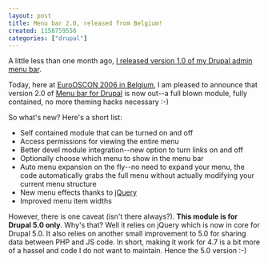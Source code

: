 ```yaml
--- 
layout: post
title: Menu bar 2.0, released from Belgium!
created: 1158759556
categories: ["drupal"]
---
```

A little less than one month ago, <a href="http://tedserbinski.com/drupal/drupal-admin-menu-bar-released/">I released version 1.0 of my Drupal admin menu bar</a>. 

Today, here at <a href="http://conferences.oreillynet.com/euos2006/">EuroOSCON 2006 in Belgium</a>, I am pleased to announce that version 2.0  of <a href="http://drupal.org/project/menu_bar">Menu bar for Drupal</a> is now out--a full blown module, fully contained, no more theming hacks necessary :-)

So what's new? Here's a short list:

<ul>
<li>Self contained module that can be turned on and off</li>
<li>Access permissions for viewing the entire menu</li>
<li>Better devel module integration--new option to turn links on and off</li>
<li>Optionally choose which menu to show in the menu bar</li>
<li>Auto menu expansion on the fly--no need to expand your menu, the code automatically grabs the full menu without actually modifying your current menu structure</li>
<li>New menu effects thanks to <a href="http://jquery.com">jQuery</a></li>
<li>Improved menu item widths</li>
</ul>

However, there is one caveat (isn't there always?). <strong>This module is for Drupal 5.0 only</strong>. Why's that? Well it relies on jQuery which is now in core for Drupal 5.0. It also relies on another small improvement to 5.0 for sharing data between PHP and JS code. In short, making it work for 4.7 is a bit more of a hassel and code I do not want to maintain. Hence the 5.0 version :-)


